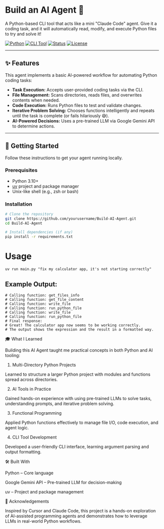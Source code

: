 # Build an AI Agent 🤖

A Python-based CLI tool that acts like a mini "Claude Code" agent. Give it a coding task, and it will automatically read, modify, and execute Python files to try and solve it!

[![Python](https://img.shields.io/badge/Language-Python-blue.svg)](https://www.python.org/)
[![CLI Tool](https://img.shields.io/badge/Tool-CLI-blue.svg)]()
[![Status](https://img.shields.io/badge/Status-Active-brightgreen.svg)]()
[![License](https://img.shields.io/badge/License-Unspecified-lightgrey.svg)](#license)

***

## ✨ Features

This agent implements a basic AI-powered workflow for automating Python coding tasks:

* **Task Execution:** Accepts user-provided coding tasks via the CLI.
* **File Management:** Scans directories, reads files, and overwrites contents when needed.
* **Code Execution:** Runs Python files to test and validate changes.
* **Iterative Problem Solving:** Chooses functions intelligently and repeats until the task is complete (or fails hilariously 😅).
* **AI-Powered Decisions:** Uses a pre-trained LLM via Google Gemini API to determine actions.

---

## 🚀 Getting Started

Follow these instructions to get your agent running locally.

### Prerequisites

* Python 3.10+  
* [uv](https://uv.dev) project and package manager  
* Unix-like shell (e.g., zsh or bash)  

### Installation

```bash
# Clone the repository
git clone https://github.com/yourusername/Build-AI-Agent.git
cd Build-AI-Agent

# Install dependencies (if any)
pip install -r requirements.txt
```
# Usage
```
uv run main.py "fix my calculator app, it's not starting correctly"
```

## Example Output:
```
# Calling function: get_files_info
# Calling function: get_file_content
# Calling function: write_file
# Calling function: run_python_file
# Calling function: write_file
# Calling function: run_python_file
# Final response:
# Great! The calculator app now seems to be working correctly.
# The output shows the expression and the result in a formatted way.
```
🎓 What I Learned

Building this AI Agent taught me practical concepts in both Python and AI tooling:

1. Multi-Directory Python Projects

Learned to structure a larger Python project with modules and functions spread across directories.

2. AI Tools in Practice

Gained hands-on experience with using pre-trained LLMs to solve tasks, understanding prompts, and iterative problem solving.

3. Functional Programming

Applied Python functions effectively to manage file I/O, code execution, and agent logic.

4. CLI Tool Development

Developed a user-friendly CLI interface, learning argument parsing and output formatting.

🛠️ Built With

Python – Core language

Google Gemini API – Pre-trained LLM for decision-making

uv – Project and package management

🤝 Acknowledgements

Inspired by Cursor and Claude Code, this project is a hands-on exploration of AI-assisted programming agents and demonstrates how to leverage LLMs in real-world Python workflows.
